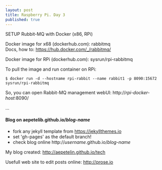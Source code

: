 ```yaml
---
layout: post
title: Raspberry Pi. Day 3
published: true
---
```


SETUP Rubbit-MQ with Docker (x86, RPi)  
  
Docker image for x68 (dockerhub.com): rabbitmq  
Docs, how to: <https://hub.docker.com/_/rabbitmq/>   
  
Docker image for RPi (dockerhub.com): sysrun/rpi-rabbitmq  
  
To pull the image and run container on RPi:  

	$ docker run -d --hostname rpi-rabbit --name rabbit1 -p 8090:15672 sysrun/rpi-rabbitmq  
  
So, you can open Rabbit-MQ management webUI: http://_rpi-docker-host_:8090/  

...


#### Blog on aepetelib.github.io/_blog-name_
* fork any jekyll template from <https://jekyllthemes.io>  
* set 'gh-pages' as the default branch!
* check blog online http://_username_.github.io/_blog-name_

My blog created: <http://aepetelin.github.io/tech>  

Usefull web site to edit posts online: <http://prose.io>   



